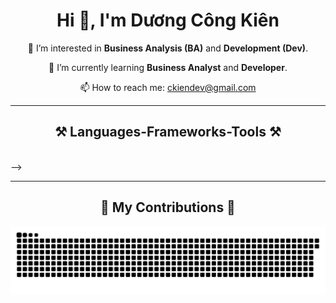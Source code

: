 <!DOCTYPE html>
<html lang="en">
<head>
    <meta charset="UTF-8">
    <meta name="viewport" content="width=device-width, initial-scale=1.0">
    <link rel="stylesheet" href="https://cdnjs.cloudflare.com/ajax/libs/font-awesome/6.0.0-beta3/css/all.min.css">
</head>
<body>

<div class="container">
    <h1 align="center">Hi 👋, I'm Dương Công Kiên</h1>
    <div align="center">
    <p>👀 I’m interested in <strong>Business Analysis (BA)</strong> and <strong>Development (Dev)</strong>.</p>
    <p>🌱 I’m currently learning <strong>Business Analyst</strong> and <strong>Developer</strong>.</p>
    <div class="contact">
        <p>📫 How to reach me: <a href="mailto:ckiendev@gmail.com">ckiendev@gmail.com</a></p>
    </div>
    </div>
    <hr/>
   <h2 align="center">⚒️ Languages-Frameworks-Tools ⚒️</h2>
<br/>
<!-- <div align="center">
<!--      <img src="https://github-readme-stats.vercel.app/api/top-langs/?username=Kine-code&theme=dark&hide_border=false&include_all_commits=false&count_private=false&layout=compact" alt="Top Languages" /> -->
<!--     <img src="https://skillicons.dev/icons?i=php,laravel,mysql,figma,javascript,bootstrap,html,css,github" />
    <img src="https://skillicons.dev/icons?i=java,c,firebase,mongodb,python,flask,vscode,git" />
    <br> -->
<!-- </div> --> -->
    <hr/>
    <div align="center">
      <h2>🐍 My Contributions 🐍</h2>
      <img alt="snake eating my contributions" src="https://github.com/Kine-code/Kine-code/blob/output/github-contribution-grid-snake-dark.svg" />
      <br/><br/><br/>
    </div>
</div>
</body>
</html>


